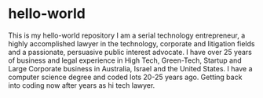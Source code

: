 # hello-world
This is my hello-world repository
I am a serial technology entrepreneur, a highly accomplished lawyer in the technology, corporate and litigation fields and a passionate, persuasive public interest advocate. I have over 25 years of business and legal experience in High Tech, Green-Tech, Startup and Large Corporate business in Australia, Israel and the United States.
I have a computer science degree and coded lots 20-25 years ago. Getting back into coding now after years as hi tech lawyer.
